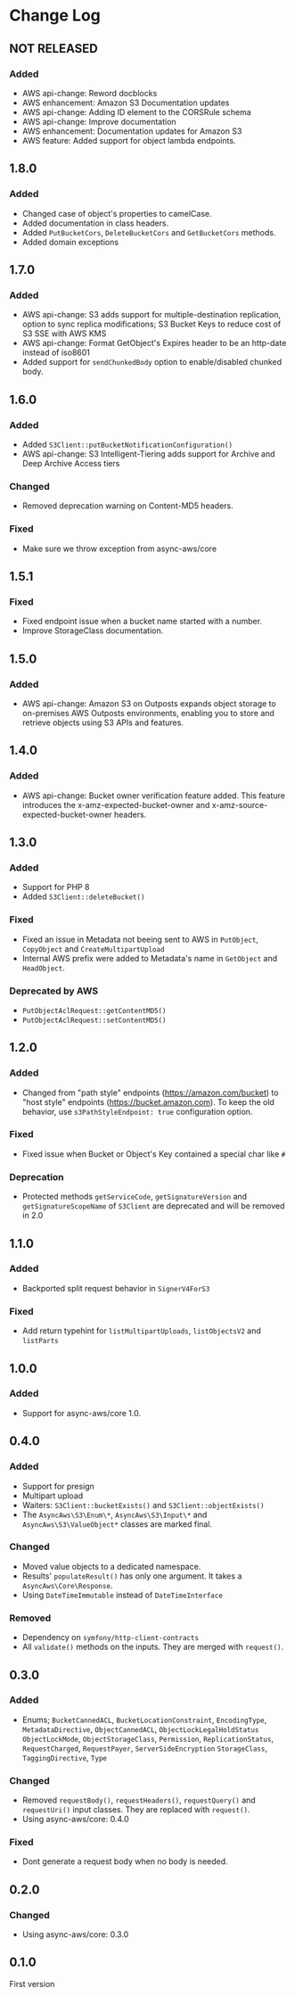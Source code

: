 # Change Log

## NOT RELEASED

### Added

- AWS api-change: Reword docblocks
- AWS enhancement: Amazon S3 Documentation updates
- AWS api-change: Adding ID element to the CORSRule schema
- AWS api-change: Improve documentation
- AWS enhancement: Documentation updates for Amazon S3
- AWS feature: Added support for object lambda endpoints.

## 1.8.0

### Added

- Changed case of object's properties to camelCase.
- Added documentation in class headers.
- Added `PutBucketCors`, `DeleteBucketCors` and `GetBucketCors` methods.
- Added domain exceptions

## 1.7.0

### Added

- AWS api-change: S3 adds support for multiple-destination replication, option to sync replica modifications; S3 Bucket Keys to reduce cost of S3 SSE with AWS KMS
- AWS api-change: Format GetObject's Expires header to be an http-date instead of iso8601
- Added support for `sendChunkedBody` option to enable/disabled chunked body.

## 1.6.0

### Added

- Added `S3Client::putBucketNotificationConfiguration()`
- AWS api-change: S3 Intelligent-Tiering adds support for Archive and Deep Archive Access tiers

### Changed

- Removed deprecation warning on Content-MD5 headers.

### Fixed

- Make sure we throw exception from async-aws/core

## 1.5.1

### Fixed

- Fixed endpoint issue when a bucket name started with a number.
- Improve StorageClass documentation.

## 1.5.0

### Added

- AWS api-change: Amazon S3 on Outposts expands object storage to on-premises AWS Outposts environments, enabling you to store and retrieve objects using S3 APIs and features.

## 1.4.0

### Added

- AWS api-change: Bucket owner verification feature added. This feature introduces the x-amz-expected-bucket-owner and x-amz-source-expected-bucket-owner headers.

## 1.3.0

### Added

- Support for PHP 8
- Added `S3Client::deleteBucket()`

### Fixed

- Fixed an issue in Metadata not beeing sent to AWS in `PutObject`, `CopyObject` and `CreateMultipartUpload`
- Internal AWS prefix were added to Metadata's name in `GetObject` and `HeadObject`.

### Deprecated by AWS

- `PutObjectAclRequest::getContentMD5()`
- `PutObjectAclRequest::setContentMD5()`

## 1.2.0

### Added

- Changed from "path  style" endpoints (https://amazon.com/bucket) to "host style" endpoints (https://bucket.amazon.com). To keep the old behavior, use `s3PathStyleEndpoint: true` configuration option.

### Fixed

- Fixed issue when Bucket or Object's Key contained a special char like `#`

### Deprecation

- Protected methods `getServiceCode`, `getSignatureVersion` and `getSignatureScopeName` of `S3Client` are deprecated and will be removed in 2.0

## 1.1.0

### Added

- Backported split request behavior in `SignerV4ForS3`

### Fixed

- Add return typehint for `listMultipartUploads`, `listObjectsV2` and `listParts`

## 1.0.0

### Added

- Support for async-aws/core 1.0.

## 0.4.0

### Added

- Support for presign
- Multipart upload
- Waiters: `S3Client::bucketExists()` and `S3Client::objectExists()`
- The `AsyncAws\S3\Enum\*`, `AsyncAws\S3\Input\*` and `AsyncAws\S3\ValueObject*` classes are marked final.

### Changed

- Moved value objects to a dedicated namespace.
- Results' `populateResult()` has only one argument. It takes a `AsyncAws\Core\Response`.
- Using `DateTimeImmutable` instead of `DateTimeInterface`

### Removed

- Dependency on `symfony/http-client-contracts`
- All `validate()` methods on the inputs. They are merged with `request()`.

## 0.3.0

### Added

- Enums; `BucketCannedACL`, `BucketLocationConstraint`, `EncodingType`, `MetadataDirective`, `ObjectCannedACL`, `ObjectLockLegalHoldStatus`
  `ObjectLockMode`, `ObjectStorageClass`, `Permission`, `ReplicationStatus`, `RequestCharged`, `RequestPayer`, `ServerSideEncryption`
  `StorageClass`, `TaggingDirective`, `Type`

### Changed

- Removed `requestBody()`, `requestHeaders()`, `requestQuery()` and `requestUri()` input classes. They are replaced with `request()`.
- Using async-aws/core: 0.4.0

### Fixed

- Dont generate a request body when no body is needed.

## 0.2.0

### Changed

- Using async-aws/core: 0.3.0

## 0.1.0

First version
